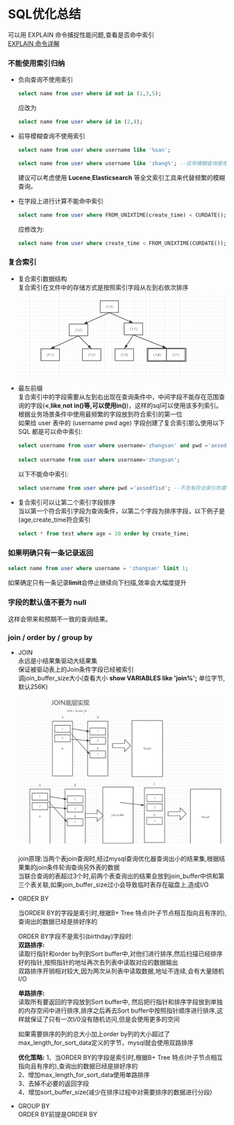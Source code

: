 # SQL优化总结
    
可以用 EXPLAIN 命令捕捉性能问题,查看是否命中索引  
[EXPLAIN 命令详解](https://www.cnblogs.com/gomysql/p/3720123.html)
### 不能使用索引归纳  
- 负向查询不使用索引  
  ```sql
  select name from user where id not in (1,3,5);
  ```
  应改为
  ```sql
  select name from user where id in (2,4);
  ```
- 前导模糊查询不使用索引
  ```sql
  select name from user where username like '%san';
  ```
  ```sql
  select name from user where username like 'zhang%'; --后导模糊查询使用索引
  ```
  建议可以考虑使用 **Lucene**,**Elasticsearch** 等全文索引工具来代替频繁的模糊查询。
    
- 在字段上进行计算不能命中索引  
    ```sql
    select name from user where FROM_UNIXTIME(create_time) < CURDATE();
    ```
    应修改为:
    ```sql
    select name from user where create_time < FROM_UNIXTIME(CURDATE());
    ```
### 复合索引
- 复合索引数据结构  
复合索引在文件中的存储方式是按照索引字段从左到右依次排序  
 ![](https://github.com/flushCoder/java-base_core/blob/master/picture/db/JointIndex.jpg)
 
    
- 最左前缀  
复合索引中的字段需要从左到右出现在查询条件中，中间字段不能存在范围查询的字段(**<**,**like**,**not in()**等,可以使用**in()**)，这样的sql可以使用该多列索引。  
根据业务场景条件中使用最频繁的字段放到符合索引的第一位  
如果给 user 表中的 (username pwd age) 字段创建了复合索引那么使用以下SQL 都是可以命中索引:
    ```sql
    select username from user where username='zhangsan' and pwd ='axsedf1sd' and age = 16; --顺序条件任意

    select username from user where username='zhangsan';
    ```
    以下不能命中索引:  
    ```sql
    select username from user where pwd ='axsedf1sd'; --不含有符合索引的第一个元素
    ```
- 复合索引可以让第二个索引字段排序  
当以第一个符合索引字段为查询条件，以第二个字段为排序字段，以下例子是(age,create_time符合索引
  ```sql
  select * from test where age = 20 order by create_time;
  ```
### 如果明确只有一条记录返回  
 ```sql
select name from user where username = 'zhangsan' limit 1;
 ```
   如果确定只有一条记录**limit**会停止继续向下扫描,效率会大幅度提升
 
### 字段的默认值不要为 null
   这样会带来和预期不一致的查询结果。
   
   
### join / order by / group by
- JOIN  
永远是小结果集驱动大结果集  
保证被驱动表上的Join条件字段已经被索引  
调join_buffer_size大小(查看大小 **show VARIABLES like 'join%';** 单位字节,默认256K)  

  ![](https://github.com/flushCoder/java-base_core/blob/master/picture/db/join_action.jpg)

  join原理:当两个表join查询时,经过mysql查询优化器查询出小的结果集,根据结果集的join条件轮询查询另外表的数据  
  当联合查询的表超过3个时,前两个表查询出的结果会放到join_buffer中供和第三个表关联,如果join_buffer_size过小会导致临时表存在磁盘上,造成I/O  
  
- ORDER BY  

  当ORDER BY的字段是索引时,根据B+ Tree 特点(叶子节点相互指向且有序的),查询出的数据已经是排好序的 

  ORDER BY字段不是索引(birthday)字段时:  
  **双路排序:**  
  读取行指针和order by列到Sort buffer中,对他们进行排序,然后扫描已经排序好的指针,按照指针的地址再次去列表中读取对应的数据输出  
  双路排序开销相对较大,因为两次从列表中读取数据,地址不连续,会有大量随机I/O  
  
  **单路排序:**  
  读取所有要返回的字段放到Sort buffer中, 然后把行指针和排序字段放到单独的内存空间中进行排序,排序之后再去Sort buffer中按照指针顺序进行排序,这样就保证了只有一次I/0没有随机访问,但是会使用更多的空间  
  
  如果需要排序的列的总大小加上order by列的大小超过了 max_length_for_sort_data定义的字节，mysql就会使用双路排序
  
  **优化策略:**
  1、当ORDER BY的字段是索引时,根据B+ Tree 特点(叶子节点相互指向且有序的),查询出的数据已经是排好序的  
  2、增加max_length_for_sort_data使用单路排序  
  3、去掉不必要的返回字段  
  4、增加sort_buffer_size(减少在排序过程中对需要排序的数据进行分段)
  
- GROUP BY  
  ORDER BY前提是ORDER BY